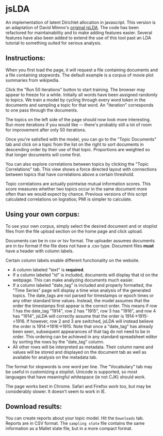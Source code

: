 jsLDA
=====

An implementation of latent Dirichlet allocation in javascript. This version is an adaptation of David Mimno's [original jsLDA](http://mimno.infosci.cornell.edu/jsLDA/jslda.html). The code has been refactored for maintainability and to make adding features easier. Several features have also been added to extend the use of this tool past an LDA tutorial to something suited for serious analysis.

Instructions:
------------

When you first load the page, it will request a file containing documents and a file containing stopwords. The default example is a corpus of movie plot summaries from wikipedia.

Click the "Run 50 iterations" button to start training. The browser may appear to freeze for a while.
Initially all words have been assigned randomly to topics.
We train a model by cycling through every word token in the documents and sampling a topic for that word.
An "iteration" corresponds to one pass through the documents.

The topics on the left side of the page should now look more interesting. Run more iterations if you would like -- there's probably still a lot of room for improvement after only 50 iterations.

Once you're satisfied with the model, you can go to the "Topic Documents" tab and click on a topic from the list on the right to sort documents in descending order by their use of that topic. Proportions are weighted so that longer documents will come first.

You can also explore correlations between topics by clicking the "Topic Correlations" tab. This view shows a force directed layout with connections between topics that have correlations above a certain threshold.

Topic correlations are actually pointwise mutual information scores. This score measures whether two topics occur
in the same document more often than we would expect by chance. Previous versions of this script calculated correlations
on logratios; PMI is simpler to calculate.

Using your own corpus:
---------------------

To use your own corpus, simply select the desired document and or stoplist files from the file upload section on the home page and click upload. 

Documents can be in csv or tsv format. The uploader assumes documents are in tsv format if the file does not have a .csv type. Document files <b> must </b> have a header with column labels. 

Certain column labels enable different functionality on the website. 
- A column labeled "text" is <b>required</b>. 
- If a column labeled "id" is included, documents will display that id on the webpage. This can make analyzing documents much easier. 
- If a column labeled "date_tag" is included and properly formatted, the "Time Series" page will display a time wise analysis of the generated topics. The date_tags are not parsed for timestamps or epoch times or any other standard time values. Instead, the model assumes that the order the timestamps first appear is the correct order. This means if row 1 has the date_tag "1914", row 2 has "1915", row 3 has "1916", and row 4 has "1914", jsLDA will correctly assume that the order is 1914->1915->1916. If however, row 2 and 3 are switched, jsLDA will instead believe the order is 1914->1916->1915. Note that once a "date_tag" has already been seen, subsequent appearances of that tag do not need to be in order. This ordering can be achieved in any standard spreadsheet editor by sorting the rows by the "date_tag" column.
- All other rows will be interpreted as metadata. Their column name and values will be stored and displayed on the document tab as well as available for analysis on the metadata tab.

The format for stopwords is one word per line. The "Vocabulary" tab may be useful in customizing a stoplist. Unicode is supported, so most languages that have meaningful whitespace (ie not CJK) should work.

The page works best in Chrome. Safari and Firefox work too, but may be considerably slower. It doesn't seem to work in IE.

Download results:
----------------

You can create reports about your topic model. Hit the `Downloads` tab.
Reports are in CSV format. The `sampling state` file contains the same information as a Mallet state file, but in a more compact format. 
